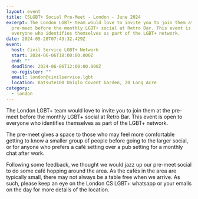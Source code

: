 ```yaml
---
layout: event
title: CSLGBT+ Social Pre-Meet - London - June 2024
excerpt: The London LGBT+ team would love to invite you to join them at the
  pre-meet before the monthly LGBT+ social at Retro Bar. This event is open to
  everyone who identifies themselves as part of the LGBT+ network.
date: 2024-05-28T07:43:32.429Z
event:
  host: Civil Service LGBT+ Network
  start: 2024-06-06T18:00:00.000Z
  end: ""
  deadline: 2024-06-06T12:00:00.000Z
  no-register: ""
  email: london@civilservice.lgbt
  location: Katsute100 Uniqlo Covent Garden, 20 Long Acre
category:
  - london
---
```

The London LGBT+ team would love to invite you to join them at the pre-meet before the monthly LGBT+ social at Retro Bar. This event is open to everyone who identifies themselves as part of the LGBT+ network.

The pre-meet gives a space to those who may feel more comfortable getting to know a smaller group of people before going to the larger social, or for anyone who prefers a café setting over a pub setting for a monthly chat after work.

Following some feedback, we thought we would jazz up our pre-meet social to do some café hopping around the area. As the cafés in the area are typically small, there may not always be a table free when we arrive. As such, please keep an eye on the London CS LGBT+ whatsapp or your emails on the day for more details of the location.
